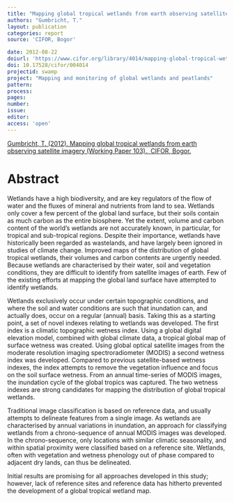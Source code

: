 ```yaml
---
title: "Mapping global tropical wetlands from earth observing satellite imagery."
authors: "Gumbricht, T."
layout: publication
categories: report
source: 'CIFOR, Bogor'

date: 2012-08-22
doiurl: 'https://www.cifor.org/library/4014/mapping-global-tropical-wetlands-from-earth-observing-satellite-imagery/'
doi: 10.17528/cifor/004014
projectid: swamp
project: "Mapping and monitoring of global wetlands and peatlands"
pattern:
process:
pages:
number:
issue:
editor:
access: 'open'
---
```


[Gumbricht, T. (2012). Mapping global tropical wetlands from earth observing satellite imagery (Working Paper 103)., CIFOR, Bogor.](http://www.cifor.org/publications/pdf_files/WPapers/WP103CIFOR.pdf)

<h1 class='foot-description'>Abstract</h1>

Wetlands have a high biodiversity, and are key
regulators of the flow of water and the fluxes of
mineral and nutrients from land to sea. Wetlands
only cover a few percent of the global land surface,
but their soils contain as much carbon as the entire
biosphere. Yet the extent, volume and carbon content
of the world’s wetlands are not accurately known,
in particular, for tropical and sub-tropical regions.
Despite their importance, wetlands have historically
been regarded as wastelands, and have largely been
ignored in studies of climate change. Improved maps
of the distribution of global tropical wetlands, their
volumes and carbon contents are urgently needed.
Because wetlands are characterised by their water,
soil and vegetation conditions, they are difficult to
identify from satellite images of earth. Few of the
existing efforts at mapping the global land surface
have attempted to identify wetlands.

Wetlands exclusively occur under certain topographic
conditions, and where the soil and water conditions
are such that inundation can, and actually does,
occur on a regular (annual) basis. Taking this as
a starting point, a set of novel indexes relating to
wetlands was developed. The first index is a climatic
topographic wetness index. Using a global digital
elevation model, combined with global climate
data, a tropical global map of surface wetness was created. Using global optical satellite images from
the moderate resolution imaging spectroradiometer
(MODIS) a second wetness index was developed.
Compared to previous satellite-based wetness indexes,
the index attempts to remove the vegetation influence
and focus on the soil surface wetness. From an
annual time-series of MODIS images, the inundation
cycle of the global tropics was captured. The two
wetness indexes are strong candidates for mapping
the distribution of global tropical wetlands.

Traditional image classification is based on reference
data, and usually attempts to delineate features
from a single image. As wetlands are characterised
by annual variations in inundation, an approach
for classifying wetlands from a chrono-sequence
of annual MODIS images was developed. In the
chrono-sequence, only locations with similar
climatic seasonality, and within spatial proximity
were classified based on a reference site. Wetlands,
often with vegetation and wetness phenology out
of phase compared to adjacent dry lands, can thus
be delineated.

Initial results are promising for all approaches
developed in this study; however, lack of reference
sites and reference data has hitherto prevented the
development of a global tropical wetland map.
